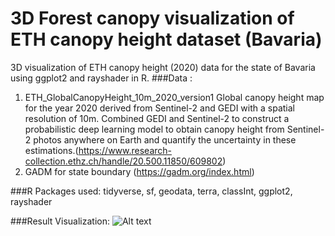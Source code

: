 # 3D Forest canopy visualization of ETH canopy height dataset (Bavaria)

3D visualization of ETH canopy height (2020) data for the state of Bavaria using ggplot2 and rayshader in R.
###Data : 
1. ETH_GlobalCanopyHeight_10m_2020_version1
Global canopy height map for the year 2020 derived from Sentinel-2 and GEDI with a spatial resolution of 10m. Combined GEDI and Sentinel-2 to construct a probabilistic deep learning model to obtain canopy height from Sentinel-2 photos anywhere on Earth and quantify the uncertainty in these estimations.(https://www.research-collection.ethz.ch/handle/20.500.11850/609802)
2. GADM for state boundary (https://gadm.org/index.html)

###R Packages used:
tidyverse, sf, geodata, terra, classInt, ggplot2, rayshader

###Result Visualization:
![Alt text](https://github.com/SindhuSivakumar/3D-Forest-canopy-visualization/blob/main/Bavaria-forest-height.png)
